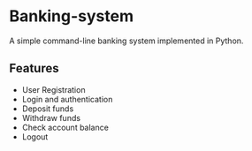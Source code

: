 # Banking-system

A simple command-line banking system implemented in Python.

## Features

- User Registration
- Login and authentication
- Deposit funds
- Withdraw funds
- Check account balance
- Logout
